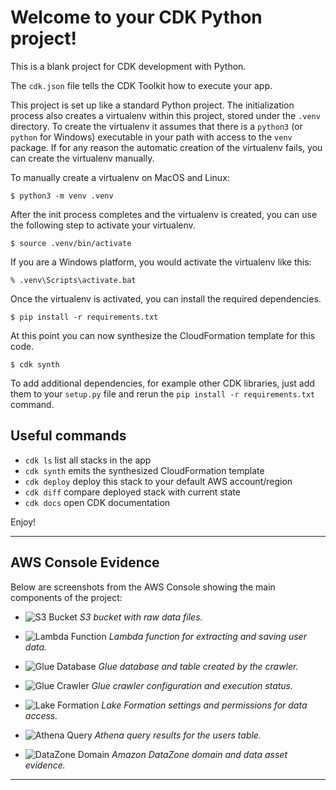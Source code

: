 # Welcome to your CDK Python project!

This is a blank project for CDK development with Python.

The `cdk.json` file tells the CDK Toolkit how to execute your app.

This project is set up like a standard Python project.  The initialization
process also creates a virtualenv within this project, stored under the `.venv`
directory.  To create the virtualenv it assumes that there is a `python3`
(or `python` for Windows) executable in your path with access to the `venv`
package. If for any reason the automatic creation of the virtualenv fails,
you can create the virtualenv manually.

To manually create a virtualenv on MacOS and Linux:

```
$ python3 -m venv .venv
```

After the init process completes and the virtualenv is created, you can use the following
step to activate your virtualenv.

```
$ source .venv/bin/activate
```

If you are a Windows platform, you would activate the virtualenv like this:

```
% .venv\Scripts\activate.bat
```

Once the virtualenv is activated, you can install the required dependencies.

```
$ pip install -r requirements.txt
```

At this point you can now synthesize the CloudFormation template for this code.

```
$ cdk synth
```

To add additional dependencies, for example other CDK libraries, just add
them to your `setup.py` file and rerun the `pip install -r requirements.txt`
command.

## Useful commands

 * `cdk ls`          list all stacks in the app
 * `cdk synth`       emits the synthesized CloudFormation template
 * `cdk deploy`      deploy this stack to your default AWS account/region
 * `cdk diff`        compare deployed stack with current state
 * `cdk docs`        open CDK documentation

Enjoy!

---

## AWS Console Evidence

Below are screenshots from the AWS Console showing the main components of the project:

- ![S3 Bucket](../img/s3.png)
  *S3 bucket with raw data files.*

- ![Lambda Function](../img/lambda.png)
  *Lambda function for extracting and saving user data.*

- ![Glue Database](../img/glue.png)
  *Glue database and table created by the crawler.*

- ![Glue Crawler](../img/crawler.png)
  *Glue crawler configuration and execution status.*

- ![Lake Formation](../img/lake_formation.png)
  *Lake Formation settings and permissions for data access.*

- ![Athena Query](../img/aws_athena.png)
  *Athena query results for the users table.*

- ![DataZone Domain](../img/data_zone.png)
  *Amazon DataZone domain and data asset evidence.*

---


